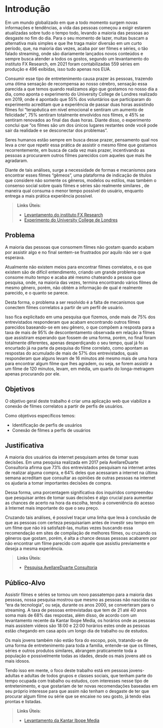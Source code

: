 # Introdução

Em um mundo globalizado em que a todo momento surgem novas informações e tendências, a vida das pessoas começou a exigir estarem atualizadas sobre tudo o tempo todo, levando a maioria das pessoas ao desgaste no fim do dia. Para o seu momento de lazer, muitas buscam a alternativa mais simples e que lhe traga maior diversão em um curto período, que, na maioria das vezes, acaba por ser filmes e séries, o tão falado streaming, onde são diariamente lançados novos conteúdos e sempre busca atender a todos os gostos, segundo um levantamento  do instituto FX Research, em 2021 foram contabilizadas 559 séries em produção e 496 exibidas, isso tudo apenas nos EUA.

Consumir esse tipo de entretenimento causa prazer às pessoas, trazendo uma ótima sensação de recompensa ao nosso cérebro, sensação essa parecida a que temos quando realizamos algo que gostamos no nosso dia a dia, como aponta o experimento  do University College de Londres realizado em 2019, onde é apontado que 55% dos voluntários que participaram do experimento acreditam que a experiência de passar duas horas assistindo filmes foi “terapêutica em nível emocional e sentiram um aumento de felicidade”, 75% sentiram totalmente envolvidos nos filmes, e 45% se sentiram renovados ao final das duas horas. Diante disso, o experimento conclui que “os filmes são um dos únicos lugares restantes onde você pode sair da realidade e se desconectar dos problemas”.

Seres humanos estão sempre em busca desse prazer, pensamento qual nos leva a crer que repetir essa prática de assistir o mesmo filme que gostamos recorrentemente, em busca de cada vez mais prazer, incentivando as pessoas a procurarem outros filmes parecidos com aqueles que mais lhe agradaram.

Diante de tais análises, surge a necessidade de formas e mecanismos para encontrar esses filmes “gêmeos”, uma plataforma de indicação de títulos que considere não somente os gêneros, modelos ou estilos, mas também o consenso social sobre quais filmes e séries são realmente similares , de maneira qual consuma o menor tempo possível do usuário, enquanto entrega a mais prática experiência possível.

> **Links Úteis**:
> - [Levantamento do instituto FX Research](https://variety.com/2022/tv/news/original-tv-series-tally-2021-1235154979)
> - [Experimento do University College de Londres](https://doceru.com/doc/8e0n5e1)

## Problema
A maioria das pessoas que consomem filmes não gostam quando acabam por assistir algo e no final sentem-se frustrados por aquilo não ser o que esperava.

Atualmente não existem meios para encontrar filmes correlatos, e os que existem são de difícil entendimento, criando um grande problema que consome muito tempo e acaba até mesmo chateando a pessoa que pesquisa, onde, na maioria das vezes, termina encontrando vários filmes de mesmo gênero, porém, não obtém a informação de qual é realmente parecido, e o quanto se parece.

Desta forma, o problema a ser resolvido é a falta de mecanismos que conectem filmes correlatos a partir de um perfil de usuário.

Isso fica explicitado em uma pesquisa que fizemos, onde mais de 75% dos entrevistados responderam que acabam encontrando outros filmes parecidos baseando-se em seu gênero, o que compõem a resposta para a taxa de mais de 95% de descontentamento observada em relação a filmes que assistiram esperando que fossem de uma forma, porém, no final foram totalmente diferentes, apenas desperdiçando o  seu tempo, qual já foi encurtado já na parte da pesquisa do filme correlato, como apontam as respostas do acumulado de mais de 57% dos entrevistados, quais responderam que alguns levam de 16 minutos até mesmo mais de uma hora para encontrar algum filme que lhes agradem, ou seja, se forem assistir a um filme de 120 minutos, levam, em média, um quarto do longa-metragem apenas procurando por ele.

## Objetivos

O objetivo geral deste trabalho é criar uma aplicação web que viabilize a conexão de filmes correlatos a partir de perfis de usuários.

Como objetivos específicos temos:

-	Identificação de perfis de usuários
-	Conexão de filmes a perfis de usuários

## Justificativa

A maioria dos usuários da internet pesquisam antes de tomar suas decisões. Em uma pesquisa realizada em 2017 pela AvellareDuarte Consultoria afirma que 73% dos entrevistados pesquisam na internet antes de realizar alguma compra, e 64% deles que acessaram a internet na última semana acreditam que consultar as opiniões de outras pessoas na internet os ajudaria a tomar importantes decisões de compra.

Dessa forma, uma porcentagem significativa dos inquiridos compreendeu que pesquisar antes de tomar suas decisões é algo crucial para aumentar as chances de acerto na hora da escolha, tendo a conveniência do acesso à Internet mais importante do que o seu preço.

Cruzando tais análises, é possível traçar uma linha que leva à conclusão de que as pessoas com certeza pesquisariam antes de investir seu tempo em um filme que não irá satisfazê-las, muitas vezes buscando essa recomendação em sites de compilação de melhores filmes, ou cruzando os gêneros que gostam, porém, é alta a chance dessas pessoas acabarem por não encontrar um filme parecido com aquele que assistiu previamente e deseja a mesma experiência.


> **Links Úteis**:
> - [Pesquisa AvellareDuarte Consultoria](https://www.avellareduarte.com.br/fases-projetos/conceituacao/demandas-do-publico/pesquisas-de-usuarios-atividades-2/dados-sobre-o-publico-alvo/internet-no-brasil-2017-estatisticas/)

## Público-Alvo

Assistir filmes e séries se tornou um novo passatempo para a maioria das pessoas, nossa pesquisa mostrou que mesmo as pessoas não nascidas na “era da tecnologia”, ou seja, durante os anos 2000, se converteram para o streaming. A taxa de pessoas entrevistadas que tem de 21 até 40 anos soma mais de 68% das respostas, além disso, de acordo com um levantamento  recente da Kantar Ibope Media, os horários onde as pessoas mais assistem vídeos são 18:00 e 22:00 horários estes onde as pessoas estão chegando em casa após um longo dia de trabalho ou de estudos.

Os mais jovens também não estão fora do escopo, pois, tratando-se de uma forma de entretenimento para toda a família, entende-se que os filmes, séries e outros produtos similares, abrangem praticamente toda a população e possivelmente todas as idades, desde os mais jovens até os mais idosos.

Tendo isso em mente, o foco deste trabalho está em pessoas jovens-adultas e adultas de todos grupos e classes sociais, que tenham parte do tempo ocupada com trabalho ou estudos, com interesses nesse tipo de entretenimento, e que gostariam de ter novas recomendações baseadas em seu próprio interesse para que assim não tenham o desgaste de ter que procurar algum filme ou série que se encaixe no seu gosto, já tendo elas prontas e listadas.


> **Links Úteis**:
> - [Levantamento da Kantar Ibope Media](https://www.kantaribopemedia.com/estudos-type/inside-video-2022/)
